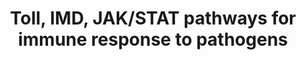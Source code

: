 ---
annotations:
- type: Pathway Ontology
  value: immune response pathway
authors:
- AAR&Co
- Mkutmon
- Fehrhart
- Khanspers
- Eweitz
description: The presence P. berghei signals proteins Toll Pathway through proteins
  PGRP-S, CLIPB13, CLIPC8, and SPZ2. Toll activates death domain-containing molecules
  (MyD88, Tube, Pelle). Pellino ubiquinates Pelle which allows TRAF to activate REL1
  by the ubiquitination of cactus. REL1 translocates to nucleus to upregulate immune
  genes. The IMD pathway is activated by presence of P. faciparum that starts a cascade
  of activation of Fadd, Dredd, Tak1/Tab2 coomplex and leads to the activation, translocation,
  and effector gene promotion of Relish. The Effete/Uev1a/Bendless/IAP2 inhibits the
  CASPL1/Dredd complex. The JAK/STAT pathway is activated by presence of P. vivax
  and unpaired gene particles binding to dome/JAK/STAT complex leading to the actIvation
  of the STAT complex which translocates to the nucleus to promote transcription of
  effector genes. This pathway was taken from Figure 2B of Severo et al.
last-edited: 2021-05-19
organisms:
- Anopheles gambiae
redirect_from:
- /index.php/Pathway:WP3856
- /instance/WP3856
schema-jsonld:
- '@context': https://schema.org/
  '@id': https://wikipathways.github.io/pathways/WP3856.html
  '@type': Dataset
  creator:
    '@type': Organization
    name: WikiPathways
  description: The presence P. berghei signals proteins Toll Pathway through proteins
    PGRP-S, CLIPB13, CLIPC8, and SPZ2. Toll activates death domain-containing molecules
    (MyD88, Tube, Pelle). Pellino ubiquinates Pelle which allows TRAF to activate
    REL1 by the ubiquitination of cactus. REL1 translocates to nucleus to upregulate
    immune genes. The IMD pathway is activated by presence of P. faciparum that starts
    a cascade of activation of Fadd, Dredd, Tak1/Tab2 coomplex and leads to the activation,
    translocation, and effector gene promotion of Relish. The Effete/Uev1a/Bendless/IAP2
    inhibits the CASPL1/Dredd complex. The JAK/STAT pathway is activated by presence
    of P. vivax and unpaired gene particles binding to dome/JAK/STAT complex leading
    to the actIvation of the STAT complex which translocates to the nucleus to promote
    transcription of effector genes. This pathway was taken from Figure 2B of Severo
    et al.
  keywords:
  - DOME
  - CLIPB13
  - PGRPS2
  - JAK
  - REL1
  - IAP2
  - Tak1
  - PIAS
  - REL2
  - Effete
  - Dredd
  - IMD
  - Toll
  - Bendless
  - PELLE
  - STAT2
  - SPZ2
  - JNK
  - PGRPS1
  - TRAF6
  - PGRPS3
  - Relish
  - Socs
  - TUBE
  - CASPL1
  - PGRPLC
  - FADD
  - Uev1a
  - IKK2
  - IKK1
  - UPD
  - STAT
  - Tab2
  - Caspar
  - CACT
  - CLIPC8
  - Myd88
  - Pellino
  license: CC0
  name: Toll, IMD, JAK/STAT pathways for immune response to pathogens
seo: CreativeWork
title: Toll, IMD, JAK/STAT pathways for immune response to pathogens
wpid: WP3856
---